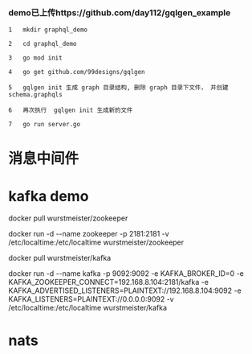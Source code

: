 ### demo已上传https://github.com/day112/gqlgen_example

`1   mkdir graphql_demo`

`2   cd graphql_demo`

`3   go mod init`

`4   go get github.com/99designs/gqlgen`

`5   gqlgen init 生成 graph 目录结构, 删除 graph 目录下文件， 并创建 schema.graphqls`

`6   再次执行  gqlgen init 生成新的文件`

`7   go run server.go`

# 消息中间件

# kafka demo

docker pull wurstmeister/zookeeper

docker run -d --name zookeeper -p 2181:2181 -v /etc/localtime:/etc/localtime wurstmeister/zookeeper

docker pull wurstmeister/kafka

docker run -d --name kafka -p 9092:9092 -e KAFKA_BROKER_ID=0 -e KAFKA_ZOOKEEPER_CONNECT=192.168.8.104:2181/kafka -e KAFKA_ADVERTISED_LISTENERS=PLAINTEXT://192.168.8.104:9092 -e KAFKA_LISTENERS=PLAINTEXT://0.0.0.0:9092 -v /etc/localtime:/etc/localtime wurstmeister/kafka


# nats




